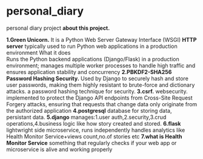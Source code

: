 # personal_diary
personal diary project
**about this project.**

**1.Green Unicorn.**
It is a Python Web Server Gateway Interface (WSGI) **HTTP server** typically used to run Python web applications in a production environment
What it does	
Runs the Python backend applications (Django/Flask) in a production environment; manages multiple worker processes to handle high traffic and ensures application stability and concurrency
**2.PBKDF2-SHA256	Password Hashing Security.**
Used by Django to securely hash and store user passwords, making them highly resistant to brute-force and dictionary attacks.
a password hashing technique for security.
**3.csrf.**
websecurity.
implemented to protect the Django API endpoints from Cross-Site Request Forgery attacks, 
ensuring that requests that change data only originate from the authorized application
**4.postgresql** database for storing data, persistant data.
**5.django**
manages:1.user auth,2.security,3.crud operations,4.business logic like how story created and stored.
**6.flask**
lightwright side microservice, runs independently
handles analytics like  Health Monitor Service+views count,no.of stories etc
**7.what is Health Monitor Service**
something that regularly checks if your web app or microservice is alive and working properly
